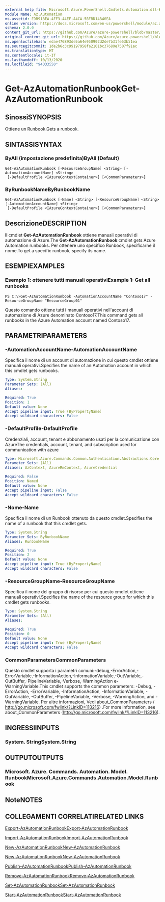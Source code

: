 ```yaml
---
external help file: Microsoft.Azure.PowerShell.Cmdlets.Automation.dll-Help.xml
Module Name: Az.Automation
ms.assetid: EDB918EA-4FF3-44EF-A4CA-5BFBD14340EA
online version: https://docs.microsoft.com/en-us/powershell/module/az.automation/get-azautomationrunbook
schema: 2.0.0
content_git_url: https://github.com/Azure/azure-powershell/blob/master/src/Automation/Automation/help/Get-AzAutomationRunbook.md
original_content_git_url: https://github.com/Azure/azure-powershell/blob/master/src/Automation/Automation/help/Get-AzAutomationRunbook.md
ms.openlocfilehash: edae476893de5a64e950902d2de7b31fe53b51ea
ms.sourcegitcommit: 1de2b6c3c99197958fa2101bc37680e7507f91ac
ms.translationtype: MT
ms.contentlocale: it-IT
ms.lasthandoff: 10/13/2020
ms.locfileid: "94033550"
---
```

# <span data-ttu-id="1a44b-101">Get-AzAutomationRunbook</span><span class="sxs-lookup"><span data-stu-id="1a44b-101">Get-AzAutomationRunbook</span></span>

## <span data-ttu-id="1a44b-102">Sinossi</span><span class="sxs-lookup"><span data-stu-id="1a44b-102">SYNOPSIS</span></span>
<span data-ttu-id="1a44b-103">Ottiene un Runbook.</span><span class="sxs-lookup"><span data-stu-id="1a44b-103">Gets a runbook.</span></span>

## <span data-ttu-id="1a44b-104">SINTASSI</span><span class="sxs-lookup"><span data-stu-id="1a44b-104">SYNTAX</span></span>

### <span data-ttu-id="1a44b-105">ByAll (impostazione predefinita)</span><span class="sxs-lookup"><span data-stu-id="1a44b-105">ByAll (Default)</span></span>
```
Get-AzAutomationRunbook [-ResourceGroupName] <String> [-AutomationAccountName] <String>
 [-DefaultProfile <IAzureContextContainer>] [<CommonParameters>]
```

### <span data-ttu-id="1a44b-106">ByRunbookName</span><span class="sxs-lookup"><span data-stu-id="1a44b-106">ByRunbookName</span></span>
```
Get-AzAutomationRunbook [-Name] <String> [-ResourceGroupName] <String> [-AutomationAccountName] <String>
 [-DefaultProfile <IAzureContextContainer>] [<CommonParameters>]
```

## <span data-ttu-id="1a44b-107">Descrizione</span><span class="sxs-lookup"><span data-stu-id="1a44b-107">DESCRIPTION</span></span>
<span data-ttu-id="1a44b-108">Il cmdlet **Get-AzAutomationRunbook** ottiene manuali operativi di automazione di Azure.</span><span class="sxs-lookup"><span data-stu-id="1a44b-108">The **Get-AzAutomationRunbook** cmdlet gets Azure Automation runbooks.</span></span>
<span data-ttu-id="1a44b-109">Per ottenere uno specifico Runbook, specificarne il nome.</span><span class="sxs-lookup"><span data-stu-id="1a44b-109">To get a specific runbook, specify its name.</span></span>

## <span data-ttu-id="1a44b-110">ESEMPI</span><span class="sxs-lookup"><span data-stu-id="1a44b-110">EXAMPLES</span></span>

### <span data-ttu-id="1a44b-111">Esempio 1: ottenere tutti manuali operativi</span><span class="sxs-lookup"><span data-stu-id="1a44b-111">Example 1: Get all runbooks</span></span>
```
PS C:\>Get-AzAutomationRunbook -AutomationAccountName "Contoso17" -ResourceGroupName "ResourceGroup01"
```

<span data-ttu-id="1a44b-112">Questo comando ottiene tutti i manuali operativi nell'account di automazione di Azure denominato Contoso17.</span><span class="sxs-lookup"><span data-stu-id="1a44b-112">This command gets all runbooks in the Azure Automation account named Contoso17.</span></span>

## <span data-ttu-id="1a44b-113">PARAMETRI</span><span class="sxs-lookup"><span data-stu-id="1a44b-113">PARAMETERS</span></span>

### <span data-ttu-id="1a44b-114">-AutomationAccountName</span><span class="sxs-lookup"><span data-stu-id="1a44b-114">-AutomationAccountName</span></span>
<span data-ttu-id="1a44b-115">Specifica il nome di un account di automazione in cui questo cmdlet ottiene manuali operativi.</span><span class="sxs-lookup"><span data-stu-id="1a44b-115">Specifies the name of an Automation account in which this cmdlet gets runbooks.</span></span>

```yaml
Type: System.String
Parameter Sets: (All)
Aliases:

Required: True
Position: 1
Default value: None
Accept pipeline input: True (ByPropertyName)
Accept wildcard characters: False
```

### <span data-ttu-id="1a44b-116">-DefaultProfile</span><span class="sxs-lookup"><span data-stu-id="1a44b-116">-DefaultProfile</span></span>
<span data-ttu-id="1a44b-117">Credenziali, account, tenant e abbonamento usati per la comunicazione con Azure</span><span class="sxs-lookup"><span data-stu-id="1a44b-117">The credentials, account, tenant, and subscription used for communication with azure</span></span>

```yaml
Type: Microsoft.Azure.Commands.Common.Authentication.Abstractions.Core.IAzureContextContainer
Parameter Sets: (All)
Aliases: AzContext, AzureRmContext, AzureCredential

Required: False
Position: Named
Default value: None
Accept pipeline input: False
Accept wildcard characters: False
```

### <span data-ttu-id="1a44b-118">-Nome</span><span class="sxs-lookup"><span data-stu-id="1a44b-118">-Name</span></span>
<span data-ttu-id="1a44b-119">Specifica il nome di un Runbook ottenuto da questo cmdlet.</span><span class="sxs-lookup"><span data-stu-id="1a44b-119">Specifies the name of a runbook that this cmdlet gets.</span></span>

```yaml
Type: System.String
Parameter Sets: ByRunbookName
Aliases: RunbookName

Required: True
Position: 2
Default value: None
Accept pipeline input: True (ByPropertyName)
Accept wildcard characters: False
```

### <span data-ttu-id="1a44b-120">-ResourceGroupName</span><span class="sxs-lookup"><span data-stu-id="1a44b-120">-ResourceGroupName</span></span>
<span data-ttu-id="1a44b-121">Specifica il nome del gruppo di risorse per cui questo cmdlet ottiene manuali operativi.</span><span class="sxs-lookup"><span data-stu-id="1a44b-121">Specifies the name of the resource group for which this cmdlet gets runbooks.</span></span>

```yaml
Type: System.String
Parameter Sets: (All)
Aliases:

Required: True
Position: 0
Default value: None
Accept pipeline input: True (ByPropertyName)
Accept wildcard characters: False
```

### <span data-ttu-id="1a44b-122">CommonParameters</span><span class="sxs-lookup"><span data-stu-id="1a44b-122">CommonParameters</span></span>
<span data-ttu-id="1a44b-123">Questo cmdlet supporta i parametri comuni:-debug,-ErrorAction,-ErrorVariable,-InformationAction,-InformationVariable,-OutVariable,-OutBuffer,-PipelineVariable,-Verbose,-WarningAction e-WarningVariable.</span><span class="sxs-lookup"><span data-stu-id="1a44b-123">This cmdlet supports the common parameters: -Debug, -ErrorAction, -ErrorVariable, -InformationAction, -InformationVariable, -OutVariable, -OutBuffer, -PipelineVariable, -Verbose, -WarningAction, and -WarningVariable.</span></span> <span data-ttu-id="1a44b-124">Per altre informazioni, Vedi about_CommonParameters ( http://go.microsoft.com/fwlink/?LinkID=113216) .</span><span class="sxs-lookup"><span data-stu-id="1a44b-124">For more information, see about_CommonParameters (http://go.microsoft.com/fwlink/?LinkID=113216).</span></span>

## <span data-ttu-id="1a44b-125">INGRESSI</span><span class="sxs-lookup"><span data-stu-id="1a44b-125">INPUTS</span></span>

### <span data-ttu-id="1a44b-126">System. String</span><span class="sxs-lookup"><span data-stu-id="1a44b-126">System.String</span></span>

## <span data-ttu-id="1a44b-127">OUTPUT</span><span class="sxs-lookup"><span data-stu-id="1a44b-127">OUTPUTS</span></span>

### <span data-ttu-id="1a44b-128">Microsoft. Azure. Commands. Automation. Model. Runbook</span><span class="sxs-lookup"><span data-stu-id="1a44b-128">Microsoft.Azure.Commands.Automation.Model.Runbook</span></span>

## <span data-ttu-id="1a44b-129">Note</span><span class="sxs-lookup"><span data-stu-id="1a44b-129">NOTES</span></span>

## <span data-ttu-id="1a44b-130">COLLEGAMENTI CORRELATI</span><span class="sxs-lookup"><span data-stu-id="1a44b-130">RELATED LINKS</span></span>

[<span data-ttu-id="1a44b-131">Export-AzAutomationRunbook</span><span class="sxs-lookup"><span data-stu-id="1a44b-131">Export-AzAutomationRunbook</span></span>](./Export-AzAutomationRunbook.md)

[<span data-ttu-id="1a44b-132">Import-AzAutomationRunbook</span><span class="sxs-lookup"><span data-stu-id="1a44b-132">Import-AzAutomationRunbook</span></span>](./Import-AzAutomationRunbook.md)

[<span data-ttu-id="1a44b-133">New-AzAutomationRunbook</span><span class="sxs-lookup"><span data-stu-id="1a44b-133">New-AzAutomationRunbook</span></span>](./New-AzAutomationRunbook.md)

[<span data-ttu-id="1a44b-134">New-AzAutomationRunbook</span><span class="sxs-lookup"><span data-stu-id="1a44b-134">New-AzAutomationRunbook</span></span>](./New-AzAutomationRunbook.md)

[<span data-ttu-id="1a44b-135">Publish-AzAutomationRunbook</span><span class="sxs-lookup"><span data-stu-id="1a44b-135">Publish-AzAutomationRunbook</span></span>](./Publish-AzAutomationRunbook.md)

[<span data-ttu-id="1a44b-136">Remove-AzAutomationRunbook</span><span class="sxs-lookup"><span data-stu-id="1a44b-136">Remove-AzAutomationRunbook</span></span>](./Remove-AzAutomationRunbook.md)

[<span data-ttu-id="1a44b-137">Set-AzAutomationRunbook</span><span class="sxs-lookup"><span data-stu-id="1a44b-137">Set-AzAutomationRunbook</span></span>](./Set-AzAutomationRunbook.md)

[<span data-ttu-id="1a44b-138">Start-AzAutomationRunbook</span><span class="sxs-lookup"><span data-stu-id="1a44b-138">Start-AzAutomationRunbook</span></span>](./Start-AzAutomationRunbook.md)


